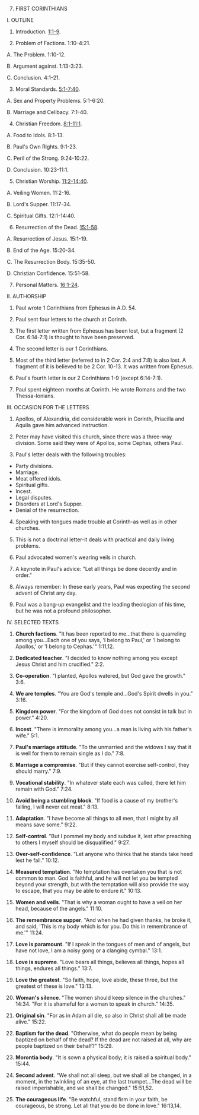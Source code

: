 


7. FIRST CORINTHIANS

I. OUTLINE

1. Introduction. [1:1-9](/en/Bible/1_Corinthians/1#v1).

2. Problem of Factions. 1:10-4:21.

A. The Problem. 1:10-12.

B. Argument against. 1:13-3:23.

C. Conclusion. 4:1-21.

3. Moral Standards. [5:1-7:40](/en/Bible/1_Corinthians/5#v1).

A. Sex and Property Problems. 5:1-6:20.

B. Marriage and Celibacy. 7:1-40.

4. Christian Freedom. [8:1-11:1](/en/Bible/1_Corinthians/8#v1).

A. Food to Idols. 8:1-13.

B. Paul's Own Rights. 9:1-23.

C. Peril of the Strong. 9:24-10:22.

D. Conclusion. 10:23-11:1.

5. Christian Worship. [11:2-14:40](/en/Bible/1_Corinthians/11#v2).

A. Veiling Women. 11:2-16.

B. Lord's Supper. 11:17-34.

C. Spiritual Gifts. 12:1-14:40.

6. Resurrection of the Dead. [15:1-58](/en/Bible/1_Corinthians/15#v1).

A. Resurrection of Jesus. 15:1-19.

B. End of the Age. 15:20-34.

C. The Resurrection Body. 15:35-50.

D. Christian Confidence. 15:51-58.

7. Personal Matters. [16:1-24](/en/Bible/1_Corinthians/16#v1).

II. AUTHORSHIP

1. Paul wrote 1 Corinthians from Ephesus in A.D. 54.

2. Paul sent four letters to the church at Corinth.

3. The first letter written from Ephesus has been lost, but a fragment (2 Cor. 6:14-7:1) is thought to have been preserved.

4. The second letter is our 1 Corinthians.

5. Most of the third letter (referred to in 2 Cor. 2:4 and 7:8) is also lost. A fragment of it is believed to be 2 Cor. 10-13. It was written from Ephesus.

6. Paul's fourth letter is our 2 Corinthians 1-9 (except 6:14-7:1).

7. Paul spent eighteen months at Corinth. He wrote Romans and the two Thessa-Ionians.

III. OCCASION FOR THE LETTERS

1. Apollos, of Alexandria, did considerable work in Corinth, Priacilla and Aquila gave him advanced instruction.

2. Peter may have visited this church, since there was a three-way division. Some said they were of Apollos, some Cephas, others Paul.

3. Paul's letter deals with the following troubles:

- Party divisions.
- Marriage.
- Meat offered idols.
- Spiritual gifts.
- Incest.
- Legal disputes.
- Disorders at Lord's Supper.
- Denial of the resurrection.

4. Speaking with tongues made trouble at Corinth-as well as in other churches.

5. This is not a doctrinal letter-it deals with practical and daily living problems.

6. Paul advocated women's wearing veils in church.

7. A keynote in Paul's advice: "Let all things be done decently and in order."

8. Always remember: In these early years, Paul was expecting the second advent of Christ any day.

9. Paul was a bang-up evangelist and the leading theologian of his time, but he was not a profound philosopher.

IV. SELECTED TEXTS

1. **Church factions**. "It has been reported to me...that there is quarreling among you...Each one of you says, 'I belong to Paul,' or 'I belong to Apollos,' or 'I belong to Cephas.'" 1:11,12.

2. **Dedicated teacher**. "I decided to know nothing among you except Jesus Christ and him crucified." 2:2.

3. **Co-operation**. "I planted, Apollos watered, but God gave the growth." 3:6.

4. **We are temples**. "You are God's temple and...God's Spirit dwells in you." 3:16.

5. **Kingdom power**. "For the kingdom of God does not consist in talk but in power." 4:20.

6. **Incest**. "There is immorality among you...a man is living with his father's wife." 5:1.

7. **Paul's marriage attitude**. "To the unmarried and the widows I say that it is well for them to remain single as I do." 7:8.

8. **Marriage a compromise**. "But if they cannot exercise self-control, they should marry." 7:9.

9. **Vocational stability**. "In whatever state each was called, there let him remain with God." 7:24.

10. **Avoid being a stumbling block**. "If food is a cause of my brother's falling, I will never eat meat." 8:13.

11. **Adaptation**. "I have become all things to all men, that I might by all means save some." 9:22.

12. **Self-control**. "But I pommel my body and subdue it, lest after preaching to others I myself should be disqualified." 9:27.

13. **Over-self-confidence**. "Let anyone who thinks that he stands take heed lest he fall." 10:12.

14. **Measured temptation**. "No temptation has overtaken you that is not common to man. God is faithful, and he will not let you be tempted beyond your strength, but with the temptation will also provide the way to escape, that you may be able to endure it." 10:13.

15. **Women and veils**. "That is why a woman ought to have a veil on her head, because of the angels." 11:10.

16. **The remembrance supper**. "And when he had given thanks, he broke it, and said, 'This is my body which is for you. Do this in remembrance of me.'" 11:24.

17. **Love is paramount**. "If I speak in the tongues of men and of angels, but have not love, I am a noisy gong or a clanging cymbal." 13:1.

18. **Love is supreme**. "Love bears all things, believes all things, hopes all things, endures all things." 13:7.

19. **Love the greatest**. "So faith, hope, love abide, these three, but the greatest of these is love." 13:13.

20. **Woman's silence**. "The women should keep silence in the churches." 14:34. "For it is shameful for a woman to speak in church." 14:35.

21. **Original sin**. "For as in Adam all die, so also in Christ shall all be made alive." 15:22.

22. **Baptism for the dead**. "Otherwise, what do people mean by being baptized on behalf of the dead? If the dead are not raised at all, why are people baptized on their behalf?" 15:29.

23. **Morontia body**. "It is sown a physical body; it is raised a spiritual body." 15:44.

24. **Second advent**. "We shall not all sleep, but we shall all be changed, in a moment, in the twinkling of an eye, at the last trumpet...The dead will be raised imperishable, and we shall be changed." 15:51,52.

25. **The courageous life**. "Be watchful, stand firm in your faith, be courageous, be strong. Let all that you do be done in love." 16:13,14.
